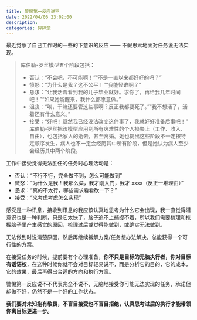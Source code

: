 ```yaml
---
title: 警惕第一反应说不
date: 2022/04/06 23:02:00
description:
categories: 碎碎念
---
```


最近觉察了自己工作时的一些的下意识的反应 —— 不假思索地面对任务说无法实现。

> 库伯勒-罗丝模型五个阶段包括：
>
> - 否认：“不会吧，不可能啊！”“不是一直以来都好好的吗？”
> - 愤怒：“为什么是我？这不公平！”“我能怪谁啊？”
> - 恳求：“让我活着看到我的儿子毕业就好。求你了，再给我几年时间吧！”“如果她能醒来，我什么都愿意做。”
> - 沮丧：“唉，干嘛还要管这些事啊？反正我都要死了。”“我不想活了，活着还有什么意义。”
> - 接受：“好吧！既然我已经没法改变这件事了，我就好好准备后事吧！”
>   库伯勒-罗丝把该模型应用到所有灾难性的个人损失上（工作、收入、自由），也包括家人的逝去，甚至离婚。她也提出这些阶段不一定按特定顺序发生，病人也不一定会经历其中所有阶段，但是她认为病人至少会经历其中两个阶段。

工作中接受觉得无法胜任的任务时心理活动是：

- 否认：“不行不行，完全做不到，怎么可能做到”
- 微怒：“为什么是我！我那么菜，我才刚入门，我才 xxxx（反正一堆理由）”
- 恳求：“真的不太行，哪些需求看看砍一下？”
- 接受：“来考虑考虑怎么实现”

感受是一种讯息，接收到讯息的我应该认真地思考为什么它会出现，我一直觉得潜意识也是一种判断，只是它太快了，脑子追不上捕捉不着，所以我们需要梳理和挖掘脑子里产生感觉的原因，梳理过后或觉得能做到，或确实无法做到。

无法做到时说清楚原因，然后再继续拆解方案/任务想办法解决，总能获得一个可行性的方案。

在接受任务的时候，提前要有个心理准备，**你不只是目标的无脑执行者，你对目标有话语权**，在这种时候你就不会对目标轻易说不，而是分析它的目的，它的成本，它的效果，最后再得出合适的方向和执行方案。

警惕第一反应说不不代表完全不说不，无脑地接受你可能无法实现的任务，承诺但却做不好，仍然不是一个好的工作状态。

**我们要对未知抱有敬畏，不盲目接受也不盲目拒绝，认真思考过后的执行才能带领你离目标更进一步。**
